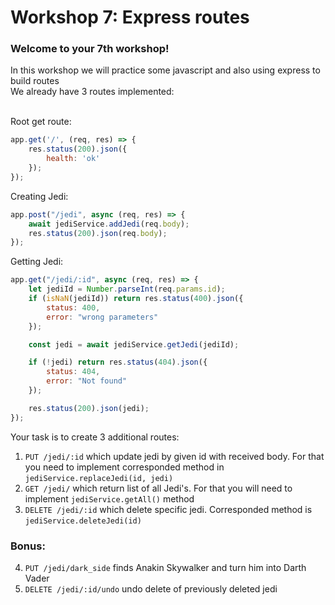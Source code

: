 # Workshop 7: Express routes
### Welcome to your 7th workshop!
In this workshop we will practice some javascript and also using express to build routes
<br>We already have 3 routes implemented:

<br>Root get route:
```javascript
app.get('/', (req, res) => {
    res.status(200).json({
        health: 'ok'
    });
});
```
Creating Jedi:
```javascript
app.post("/jedi", async (req, res) => {
    await jediService.addJedi(req.body);
    res.status(200).json(req.body);
});
```

Getting Jedi:
```javascript
app.get("/jedi/:id", async (req, res) => {
    let jediId = Number.parseInt(req.params.id);
    if (isNaN(jediId)) return res.status(400).json({
        status: 400,
        error: "wrong parameters"
    });

    const jedi = await jediService.getJedi(jediId);

    if (!jedi) return res.status(404).json({
        status: 404,
        error: "Not found"
    });

    res.status(200).json(jedi);
});
```
Your task is to create 3 additional routes:

1. ``PUT /jedi/:id``
which update jedi by given id with received body.
For that you need to implement corresponded method in ``jediService.replaceJedi(id, jedi)``
2. ``GET /jedi/``
which return list of all Jedi's. For that you will need to implement ``jediService.getAll()`` method
3. ``DELETE /jedi/:id`` which delete specific jedi. Corresponded method is ``jediService.deleteJedi(id)``

### Bonus:
4. ``PUT /jedi/dark_side`` finds Anakin Skywalker and turn him into Darth Vader
5. ``DELETE /jedi/:id/undo`` undo delete of previously deleted jedi
